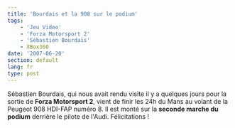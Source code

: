 ```yaml
---
title: 'Bourdais et la 908 sur le podium'
tags:
    - 'Jeu Video'
    - 'Forza Motorsport 2'
    - 'Sébastien Bourdais'
    - XBox360
date: '2007-06-20'
section: default
lang: fr
type: post
---
```


Sébastien Bourdais, qui nous avait rendu visite il y a quelques jours pour la sortie de **Forza Motorsport 2**, vient de finir les 24h du Mans au volant de la Peugeot 908 HDI-FAP numéro 8\. Il est monté sur la **seconde marche du podium** derrière le pilote de l'Audi. Félicitations&nbsp;!